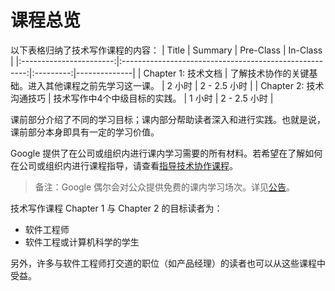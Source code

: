 # 课程总览
以下表格归纳了技术写作课程的内容：
|          Title          |                         Summary                        | Pre-Class | In-Class     |
|:-----------------------:|:------------------------------------------------------:|:---------:|--------------|
|   Chapter 1: 技术文档   | 了解技术协作的关键基础。进入其他课程之前先学习这一课。 |   2 小时  | 2 - 2.5 小时 |
| Chapter 2: 技术沟通技巧 | 技术写作中4个中级目标的实践。                          |   1 小时  | 2 - 2.5 小时 |

课前部分介绍了不同的学习目标；课内部分帮助读者深入和进行实践。也就是说，课前部分本身即具有一定的学习价值。

Google 提供了在公司或组织内进行课内学习需要的所有材料。若希望在了解如何在公司或组织内进行课程指导，请查看[指导技术协作课程](https://developers.google.com/tech-writing/for-instructors)。

> 备注：Google 偶尔会对公众提供免费的课内学习场次。详见[公告](https://developers.google.com/tech-writing/announcements)。

技术写作课程 Chapter 1 与 Chapter 2 的目标读者为：
- 软件工程师
- 软件工程或计算机科学的学生

另外，许多与软件工程师打交道的职位（如产品经理）的读者也可以从这些课程中受益。